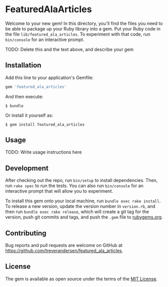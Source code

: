 # FeaturedAlaArticles

Welcome to your new gem! In this directory, you'll find the files you need to be able to package up your Ruby library into a gem. Put your Ruby code in the file `lib/featured_ala_articles`. To experiment with that code, run `bin/console` for an interactive prompt.

TODO: Delete this and the text above, and describe your gem

## Installation

Add this line to your application's Gemfile:

```ruby
gem 'featured_ala_articles'
```

And then execute:

    $ bundle

Or install it yourself as:

    $ gem install featured_ala_articles

## Usage

TODO: Write usage instructions here

## Development

After checking out the repo, run `bin/setup` to install dependencies. Then, run `rake spec` to run the tests. You can also run `bin/console` for an interactive prompt that will allow you to experiment.

To install this gem onto your local machine, run `bundle exec rake install`. To release a new version, update the version number in `version.rb`, and then run `bundle exec rake release`, which will create a git tag for the version, push git commits and tags, and push the `.gem` file to [rubygems.org](https://rubygems.org).

## Contributing

Bug reports and pull requests are welcome on GitHub at https://github.com/treverandersen/featured_ala_articles.

## License

The gem is available as open source under the terms of the [MIT License](https://opensource.org/licenses/MIT).
